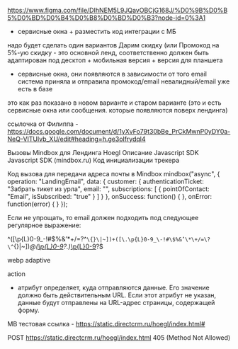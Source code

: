 https://www.figma.com/file/DIhNEM5L9JQavOBCjG168J/%D0%9B%D0%B5%D0%BD%D0%B4%D0%B8%D0%BD%D0%B3?node-id=0%3A1

+ сервисные окна + разместить код  интеграции с МБ


надо будет сделать один вариантов Дарим скидку (или Промокод на 5%-ую скидку - это основной ленд, 
соответственно должен быть адаптирован под десктоп + мобильная версия + версия для планшета

+ сервисные окна, они появляются в зависимости от того email система приняла и отправила промокод/email невалидный/email уже есть в базе

это как раз показано в новом варианте и старом варианте (это и есть сервисные окна или сообщения. которые появляются поверх лендинга)



ссылочка от Филиппа -
https://docs.google.com/document/d/1yXvFo79t30bBe_PrCkMwnP0yDY0a-NeQ-VITUlvb_XU/edit#heading=h.ge3olfrydql4

Вызовы Mindbox для Лендинга Hoegl
Описание Javascript SDK Javascript SDK (mindbox.ru)
Код инициализации трекера
<script>
    mindbox = window.mindbox || function() { mindbox.queue.push(arguments); };
    mindbox.queue = mindbox.queue || [];
    mindbox('create', {
        endpointId: 'Hoegl.ru'
    });
</script>
<script src="https://api.mindbox.ru/scripts/v1/tracker.js" async></script>



Код вызова для передачи адреса почты в Mindbox
mindbox("async", {
  operation: "LandingEmail",
  data: {
    customer: {
      authenticationTicket: "Забрать тикет из урла",
      email: "<Email>",
      subscriptions: [
        {
          pointOfContact: "Email",
          isSubscribed: "true"
        }
      ]
    }
  },
  onSuccess: function() { },
  onError: function(error) { }
});



<script>
  formElem.onsubmit = async (e) => {
    e.preventDefault();

    let response = await fetch('/article/formdata/post/user', {
      method: 'POST',
      body: new FormData(formElem)
    });

    let result = await response.json();

    alert(result.message);
  };
</script>



Если не упрощать, то email должен подходить под следующее регулярное выражение:

^([\p{L}0-9_\-!#\$%&’\*\+/=\?\^`\{}\|~])+([\.\p{L}0-9_\-!#\$%&’\*\+/=\?\^`\{}\|~])*@([\p{L}0-9]([\p{L}0-9\-]{0,61}[\p{L}0-9])?\.)*[\p{L}0-9]([\p{L}0-9\-]{0,61}[\p{L}0-9])?$

<script>
var message = document.querySelector('.message');
var messageSuccess = document.querySelector('.success');
var messageError = document.querySelector('.error');

// Код вызова для передачи адреса почты в Mindbox
mindbox("async", {
  operation: "LandingEmail",
  data: {
    customer: {
      authenticationTicket: "Забрать тикет из урла",
      email: "<Email>",
      subscriptions: [
        {
          pointOfContact: "Email",
          isSubscribed: "true"
        }
      ]
    }
  },
  onSuccess: function showMessageSuccess() {messageSuccess.classList.remove('visually-hidden');},
  onError: function showMessageError() {messageError.classList.remove('visually-hidden');}
});
</script>


webp
adaptive



action
- атрибут определяет, куда отправляются данные. Его значение должно быть действительным URL. Если этот атрибут не указан, данные будут отправлены на URL-адрес страницы, содержащей форму.


MB
тестовая ссылка - 
https://static.directcrm.ru/hoegl/index.html#



POST https://static.directcrm.ru/hoegl/index.html 405 (Method Not Allowed)
